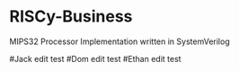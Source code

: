 # RISCy-Business
MIPS32 Processor Implementation written in SystemVerilog

#Jack edit test
#Dom  edit test
#Ethan edit test
